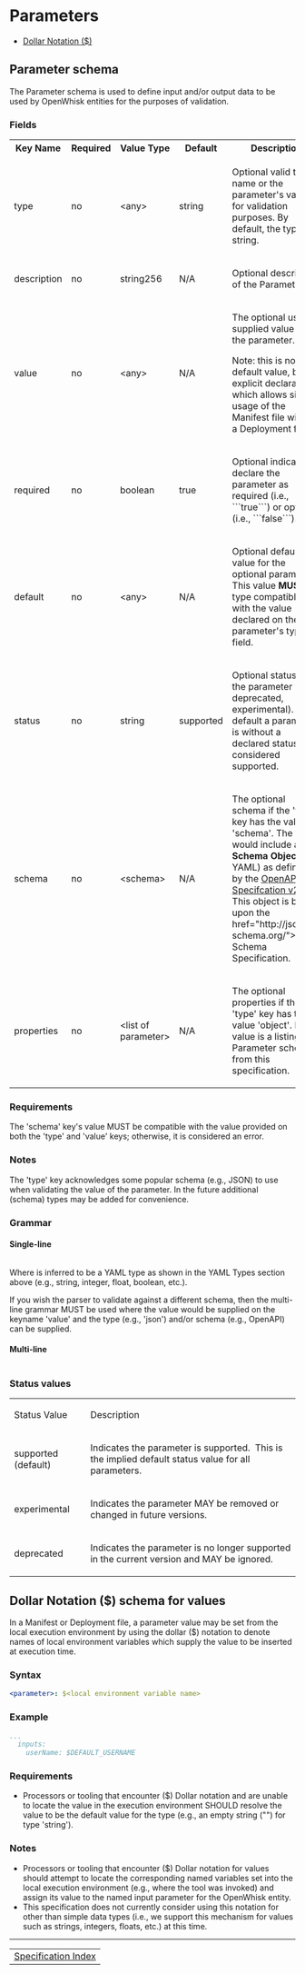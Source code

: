 <!--
#
# Licensed to the Apache Software Foundation (ASF) under one or more
# contributor license agreements.  See the NOTICE file distributed with
# this work for additional information regarding copyright ownership.
# The ASF licenses this file to You under the Apache License, Version 2.0
# (the "License"); you may not use this file except in compliance with
# the License.  You may obtain a copy of the License at
#
#     http://www.apache.org/licenses/LICENSE-2.0
#
# Unless required by applicable law or agreed to in writing, software
# distributed under the License is distributed on an "AS IS" BASIS,
# WITHOUT WARRANTIES OR CONDITIONS OF ANY KIND, either express or implied.
# See the License for the specific language governing permissions and
# limitations under the License.
#
-->

# Parameters

- [Dollar Notation ($)](#dollar-notation--schema-for-values)

## Parameter schema
The Parameter schema is used to define input and/or output data to be used by OpenWhisk entities for the purposes of validation.

### Fields
<html>
<table width="100%">
  <tr>
   <th>Key Name</th>
   <th>Required</th>
   <th>Value Type</th>
   <th>Default</th>
   <th>Description</th>
  </tr>
 <tr>
  <td>
  <p>type</p>
  </td>
  <td>
  <p>no</p>
  </td>
  <td>
  <p>&lt;any&gt;</p>
  </td>
  <td>
  <p>string</p>
  </td>
  <td>
  <p>Optional valid type name or the parameter's value for validation purposes. By default, the type is string.</p>
  </td>
 </tr>
 <tr>
  <td>
  <p>description</p>
  </td>
  <td>
  <p>no</p>
  </td>
  <td>
  <p>string256</p>
  </td>
  <td>
  <p>N/A</p>
  </td>
  <td>
  <p>Optional description of the Parameter.</p>
  </td>
 </tr>
 <tr>
  <td>
  <p>value</p>
  </td>
  <td>
  <p>no </p>
  </td>
  <td>
  <p>&lt;any&gt;</p>
  </td>
  <td>
  <p>N/A</p>
  </td>
  <td>
  <p>The optional user supplied value for the parameter.</p>
  <p>Note: this is not the default value, but an explicit declaration which allows simple usage of the Manifest file without a Deployment file.</p>
  </td>
 </tr>
 <tr>
  <td>
  <p>required</p>
  </td>
  <td>
  <p>no</p>
  </td>
  <td>
  <p>boolean</p>
  </td>
  <td>
  <p>true</p>
  </td>
  <td>
  <p>Optional indicator to declare the parameter as required (i.e., ```true```) or optional (i.e., ```false```).</p>
  </td>
 </tr>
 <tr>
  <td>
  <p>default</p>
  </td>
  <td>
  <p>no</p>
  </td>
  <td>
  <p>&lt;any&gt;</p>
  </td>
  <td>
  <p>N/A</p>
  </td>
  <td>
  <p>Optional default value for the optional parameters. This value <b>MUST</b> be type compatible with the value declared on the parameter's type field.</p>
  </td>
 </tr>
 <tr>
  <td>
  <p>status</p>
  </td>
  <td>
  <p>no</p>
  </td>
  <td>
  <p>string</p>
  </td>
  <td>
  <p>supported</p>
  </td>
  <td>
  <p>Optional status of the parameter (e.g., deprecated, experimental). By default a parameter is without a declared status is considered supported.</p>
  </td>
 </tr>
 <tr>
  <td>
  <p>schema</p>
  </td>
  <td>
  <p>no</p>
  </td>
  <td>
  <p>&lt;schema&gt;</p>
  </td>
  <td>
  <p>N/A</p>
  </td>
  <td>
  <p>The optional schema if the 'type' key has the value 'schema'. The value would include a <b>Schema</b> <b>Object</b> (in YAML) as defined by the <a href="See%20https:/github.com/OAI/OpenAPI-Specification/blob/master/versions/2.0.md#schemaObject">OpenAPI Specifcation v2.0</a>. This object is based upon the href="http://json-schema.org/">JSON Schema Specification.</a></p>
  </td>
 </tr>
 <tr>
  <td>
  <p>properties</p>
  </td>
  <td>
  <p>no</p>
  </td>
  <td>
  <p>&lt;list of parameter&gt;</p>
  </td>
  <td>
  <p>N/A</p>
  </td>
  <td>
  <p>The optional properties if the 'type' key has the value 'object'. Its value is a listing of Parameter schema from this specification.</p>
  </td>
 </tr>
</table>
</html>

### Requirements

The 'schema' key's value MUST be compatible with the value provided on both the 'type'  and 'value' keys; otherwise, it is considered an error.

### Notes

The 'type' key acknowledges some popular schema (e.g., JSON) to use when validating the value of the parameter. In the future additional (schema) types may be added for convenience.

### Grammar

#### Single-line
```yaml
```

Where <YAML type> is inferred to be a YAML type as shown in the YAML Types section above (e.g., string, integer, float, boolean, etc.).

If you wish the parser to validate against a different schema, then the multi-line grammar MUST be used where the value would be supplied on the keyname 'value' and the type (e.g., 'json') and/or schema (e.g., OpenAPI) can be supplied.

#### Multi-line
```yaml
```

### Status values

<table width="100%">
  <tr>
   <td>
   <p>Status Value</p>
   </td>
   <td>
   <p>Description</p>
   </td>
  </tr>

 <tr>
  <td>
  <p>supported (default)</p>
  </td>
  <td>
  <p>Indicates the parameter is supported.&nbsp; This is the
  implied default status value for all parameters.</p>
  </td>
 </tr>
 <tr>
  <td>
  <p>experimental</p>
  </td>
  <td>
  <p>Indicates the parameter MAY be removed or changed in
  future versions.</p>
  </td>
 </tr>
 <tr>
  <td>
  <p>deprecated</p>
  </td>
  <td>
  <p>Indicates the parameter is no longer supported in the
  current version and MAY be ignored.</p>
  </td>
 </tr>
</table>

## Dollar Notation ($) schema for values

In a Manifest or Deployment file, a parameter value may be set from the local execution environment by using the dollar ($) notation to denote names of local environment variables which supply the value to be inserted at execution time.

### Syntax
```yaml
<parameter>: $<local environment variable name>
```

### Example
```yaml
...
  inputs:
    userName: $DEFAULT_USERNAME
```

### Requirements

- Processors or tooling that encounter ($) Dollar notation and are unable to locate the value in the execution environment SHOULD resolve the value to be the default value for the type (e.g., an empty string ("") for type 'string').

### Notes

- Processors or tooling that encounter ($) Dollar notation for values should attempt to locate the corresponding named variables set into the local execution environment (e.g., where the tool was invoked) and assign its value to the named input parameter for the OpenWhisk entity.
- This specification does not currently consider using this notation for other than simple data types (i.e., we support this mechanism for values such as strings, integers, floats, etc.) at this time.


<!--
 Bottom Navigation
-->
---
<html>
<div align="center">
<table align="center">
  <tr>
    <!-- <td><a href="">&lt;&lt;&nbsp;previous</a></td> -->
    <td><a href="spec_index.md#openwhisk-package-specification-html">Specification Index</a></td>
    <!-- <td><a href="">next&nbsp;&gt;&gt;</a></td> -->
  </tr>
</table>
</div>
</html>
